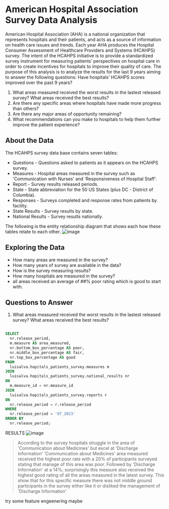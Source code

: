 # American Hospital Association Survey Data Analysis

American Hospital Association (AHA) is a national organization that represents hospitals and their patients, and acts as a source of information on health care issues and trends. Each year AHA produces the Hospital Consumer Assessment of Healthcare Providers and Systems (HCAHPS) survey. The intent of the HCAHPS initiative is to provide a standardized survey instrument for measuring patients’ perspectives on hospital care in order to create incentives for hospitals to improve their quality of care. 
The purpose of this analysis is to analyze the results for the last 9 years aiming to answer the following questions:
Have hospitals' HCAHPS scores improved over the past 9 years?
1. What areas measured received the worst results in the lastest released survey? What areas received the best results?
2. Are there any specific areas where hospitals have made more progress than others?
3. Are there any major areas of opportunity remaining?
4. What recommendations can you make to hospitals to help them further improve the patient experience?


## About the Data

The HCAHPS survey data base contains seven tables:
* Questions - Questions asked to patients as it appears on the HCAHPS survey.
* Measures - Hospital areas measured in the survey such as 'Communication with Nurses' and 'Responsiveness of Hospital Staff'.
* Report - Survey results released periods.
* State - State abbreviation for the 50 US States (plus DC - District of Columbia).
* Responses - Surveys completed and response rates from patients by facility.
* State Results - Survey results by state.
* National Results - Survey results nationally.

The following is the entity relationship diagram that shows each how these tables relate to each other.
![image](https://github.com/Luis102487/patients_survey/assets/96627296/6e144772-3720-447c-b3c3-f3843e1b98da)


## Exploring the Data
* How many areas are measured in the survey?
* How many years of survey are available in the data?
* How is the survey measuring results?
* How many hospitals are measured in the survey?
* all areas received an average of ##% poor rating which is good to start with. 

## Questions to Answer

1. What areas measured received the worst results in the lastest released survey? What areas received the best results?

```sql

SELECT
  nr.release_period,
  m.measure AS area_measured,
  nr.bottom_box_percentage AS poor,
  nr.middle_box_percentage AS fair,
  nr.top_box_percentage AS good
FROM
  luisalva.hopitals_patients_survey.measures m
JOIN
  luisalva.hopitals_patients_survey.national_results nr
ON
  m.measure_id = nr.measure_id
JOIN
  luisalva.hopitals_patients_survey.reports r
ON
  nr.release_period = r.release_period
WHERE
  nr.release_period = '07_2023'
ORDER BY
  nr.release_period;

```

RESULTS 
![image](https://github.com/Luis102487/patients_survey/assets/96627296/47c269da-d1a5-444f-bb0e-839db084606c)

> According to the survey hospitals struggle in the area of 'Communication about Medicines' but excel at 'Discharge Information'
> 'Communication about Medicines' area measured received the highest poor rate with a 20% of participants surveyed stating that manage of this area was poor. Followed by 'Discharge Information' at a 14%; surprisingly this measure also received the highest good rating of all the areas measured in the latest survey. This show that for this specific measure there was not middle ground participants in the survey either like it or disliked the management of 'Discharge Information'

try some feature engeenering maybe
